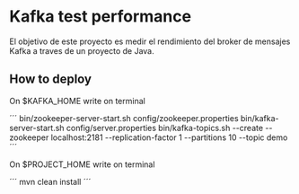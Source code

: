 # Kafka test performance

El objetivo de este proyecto es medir el rendimiento del broker de mensajes Kafka a traves de un proyecto de Java.

## How to deploy

On $KAFKA_HOME write on terminal

´´´
bin/zookeeper-server-start.sh config/zookeeper.properties
bin/kafka-server-start.sh config/server.properties
bin/kafka-topics.sh --create --zookeeper localhost:2181 --replication-factor 1 --partitions 10 --topic demo
´´´

On $PROJECT_HOME write on terminal

´´´
mvn clean install
´´´
